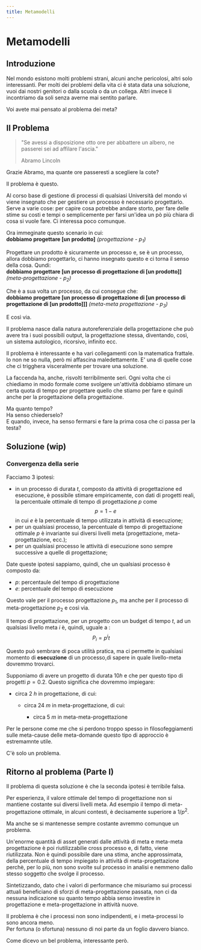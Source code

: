 ```yaml
---
title: Metamodelli
---
```

# Metamodelli

## Introduzione

Nel mondo esistono molti problemi strani, alcuni anche pericolosi, altri solo interessanti. Per molti dei problemi della vita ci è stata data una soluzione, vuoi dai nostri genitori o dalla scuola o da un collega. Altri invece li incontriamo da soli senza averne mai sentito parlare.

Voi avete mai pensato al problema dei meta?

## Il Problema

> "Se avessi a disposizione otto ore per abbattere un albero, ne passerei sei ad affilare l'ascia."
>
> Abramo Lincoln

Grazie Abramo, ma quante ore passeresti a scegliere la cote?

Il problema è questo.

Al corso base di gestione di processi di qualsiasi Università del mondo vi viene insegnato che per gestiere un processo è necessario progettarlo. Serve a varie cose: per capire cosa potrebbe andare storto, per fare delle stime su costi e tempi o semplicemente per farsi un'idea un pò più chiara di cosa si vuole fare. Ci interessa poco comunque.

Ora immeginate questo scenario in cui:  
**dobbiamo progettare [un prodotto]** *(progettazione - $p_1$)*

Progettare un prodotto è sicuramente un processo e, se è un processo, allora dobbiamo progettarlo, ci hanno insegnato questo e ci torna il senso della cosa. Qundi:  
**dobbiamo progettare [un processo di progettazione di [un prodotto]]** *(meta-progettazione - $p_2$)*  

Che è a sua volta un processo, da cui consegue che:  
**dobbiamo progettare [un processo di progettazione di [un processo di progettazione di [un prodotto]]]** *(meta-meta progettazione -  $p_3$)*  

E così via.

Il problema nasce dalla natura autoreferenziale della progettazione che può avere tra i suoi possibili output, la progettazione stessa, diventando, così, un sistema autologico, ricorsivo, infinito ecc.

Il problema è interessante e ha vari collegamenti con la matematica frattale. Io non ne so nulla, però mi affascina maledettamente. E' una di quelle cose che ci trigghera visceralmente per trovare una soluzione.

La faccenda ha, anche, risvolti terribilmente seri. Ogni volta che ci chiediamo in modo formale come svolgere un'attività dobbiamo stimare un certa quota di tempo per progettare quello che stiamo per fare e quindi anche per la progettazione della progettazione.

Ma quanto tempo?  
Ha senso chiederselo?  
E quando, invece, ha senso fermarsi e fare la prima cosa che ci passa per la testa?  

## Soluzione (wip)

### Convergenza della serie

Facciamo 3 ipotesi:

-   in un processo di durata $t$, composto da attività di progettazione ed esecuzione, è possibile stimare empiricamente, con dati di progetti reali, la percentuale ottimale di tempo di progettazione $p$ come $$p = 1 - e$$ in cui $e$ è la percentuale di tempo utilizzata in attività di esecuzione;
-   per un qualsiasi processo, la percentuale di tempo di progettazione ottimale $p$ è invariante sui diversi livelli meta (progettazione, meta-progettazione, ecc.);
-   per un qualsiasi processo le attività di esecuzione sono sempre successive a quelle di progettazione;

Date queste ipotesi sappiamo, quindi, che un qualsiasi processo è composto da:

-   $p$: percentaule del tempo di progettazione
-   $e$: percentuale del tempo di esecuzione

Questo vale per il processo progettazione $p_1$, ma anche per il processo di meta-progettazione $p_2$ e così via.

Il tempo di progettazione, per un progetto con un budget di tempo $t$, ad un qualsiasi livello meta $i$ è, quindi, uguale a : $$ P_i=p^it$$

Questo può sembrare di poca utilità pratica, ma ci permette in qualsiasi momento di **esecuzione** di un processo,di sapere in quale livello-meta dovremmo trovarci.

Supponiamo di avere un progetto di durata $10 h$ e che per questo tipo di progetti $p = 0.2$. Questo significa che dovremmo impiegare:

-   circa $2\ h$ in progettazione, di cui:

    -   circa $24\ m$ in meta-progettazione, di cui:

        -   circa $5\ m$ in meta-meta-progettazione

Per le persone come me che si perdono troppo spesso in filosofeggiamenti sulle meta-cause delle meta-domande questo tipo di approccio è estremamnte utile.

C'è solo un problema.

## Ritorno al problema (Parte I)

Il problema di questa soluzione è che la seconda ipotesi è terribile falsa.

Per esperienza, il valore ottimale del tempo di progettazione non si mantiene costante sui diversi livelli meta. Ad esempio il tempo di meta-progettazione ottimale, in alcuni contesti, è decisamente superiore a $1/p^2$.  

Ma anche se si mantenesse sempre costante avremmo comunque un problema.  

Un'enorme quantità di asset generati dalle attività di meta e meta-meta progettazione è poi riutilizzabilie cross processo e, di fatto, viene riutilizzata. Non è quindi possibile dare una stima, anche approssimata, della percentuale di tempo impiegato in attività di meta-progettazione perchè, per lo più, non sono svolte sul processo in analisi e nemmeno dallo stesso soggetto che svolge il processo.  

Sintetizzando, dato che i valori di performance che misuriamo sui processi attuali beneficiano di sforzi di meta-progettazione passata, non ci da nessuna indicazione su quanto tempo abbia senso investire in progettazione e meta-progettazione in attività nuove.  

Il problema è che i processi non sono indipendenti, e i meta-processi lo sono ancora meno.  
Per fortuna (o sfortuna) nessuno di noi parte da un foglio davvero bianco.  

Come dicevo un bel problema, interessante però.


